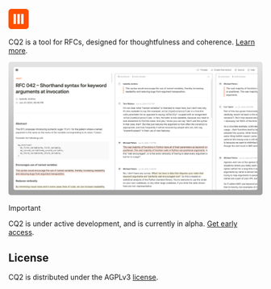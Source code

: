 <img
   src="./public/logos/cq2-favicon.svg"
   alt="CQ2 logo"
   height="40px"
   width="40px"
/>

CQ2 is a tool for RFCs, designed for thoughtfulness and coherence. [Learn more](https://cq2.co).

<img
   src="./public/meta.png"
   alt="CQ2 meta"
/>

> [!IMPORTANT]
> CQ2 is under active development, and is currently in alpha. [Get early access](https://tally.so/r/meB0yJ).

## License

CQ2 is distributed under the AGPLv3 [license](https://github.com/cq2-co/cq2/blob/main/LICENSE).
